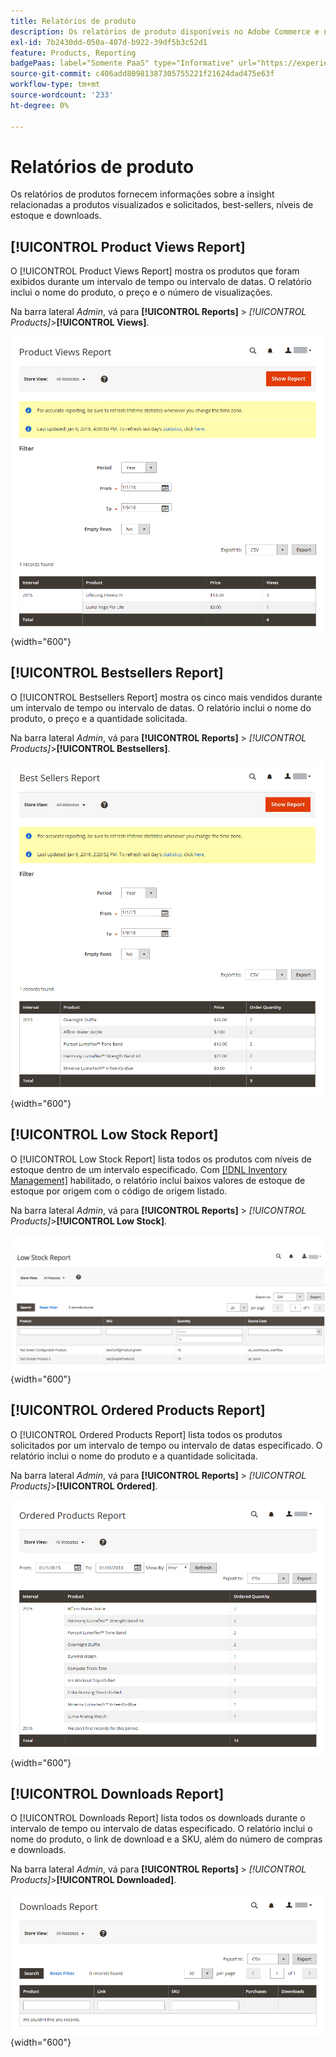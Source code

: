 ```yaml
---
title: Relatórios de produto
description: Os relatórios de produto disponíveis no Adobe Commerce e no Magento Open Source fornecem insight sobre produtos visualizados e solicitados, best-sellers, níveis de estoque e downloads.
exl-id: 7b2430dd-050a-407d-b922-39df5b3c52d1
feature: Products, Reporting
badgePaas: label="Somente PaaS" type="Informative" url="https://experienceleague.adobe.com/en/docs/commerce/user-guides/product-solutions" tooltip="Aplica-se somente a projetos do Adobe Commerce na nuvem (infraestrutura do PaaS gerenciada pela Adobe) e a projetos locais."
source-git-commit: c406add80981387305755221f21624dad475e63f
workflow-type: tm+mt
source-wordcount: '233'
ht-degree: 0%

---
```


# Relatórios de produto

Os relatórios de produtos fornecem informações sobre a insight relacionadas a produtos visualizados e solicitados, best-sellers, níveis de estoque e downloads.

## [!UICONTROL Product Views Report]

O [!UICONTROL Product Views Report] mostra os produtos que foram exibidos durante um intervalo de tempo ou intervalo de datas. O relatório inclui o nome do produto, o preço e o número de visualizações.

Na barra lateral _Admin_, vá para **[!UICONTROL Reports]** > _[!UICONTROL Products]_>**[!UICONTROL Views]**.

![Relatório de Exibições do Produto](./assets/product-views.png){width="600"}

## [!UICONTROL Bestsellers Report]

O [!UICONTROL Bestsellers Report] mostra os cinco mais vendidos durante um intervalo de tempo ou intervalo de datas. O relatório inclui o nome do produto, o preço e a quantidade solicitada.

Na barra lateral _Admin_, vá para **[!UICONTROL Reports]** > _[!UICONTROL Products]_>**[!UICONTROL Bestsellers]**.

![Relatório de best-sellers](./assets/bestsellers.png){width="600"}

## [!UICONTROL Low Stock Report]

O [!UICONTROL Low Stock Report] lista todos os produtos com níveis de estoque dentro de um intervalo especificado. Com [[!DNL Inventory Management]](../inventory-management/introduction.md) habilitado, o relatório inclui baixos valores de estoque de estoque por origem com o código de origem listado.

Na barra lateral _Admin_, vá para **[!UICONTROL Reports]** > _[!UICONTROL Products]_>**[!UICONTROL Low Stock]**.

![Relatório de Baixo Estoque](./assets/low-stock.png){width="600"}

## [!UICONTROL Ordered Products Report]

O [!UICONTROL Ordered Products Report] lista todos os produtos solicitados por um intervalo de tempo ou intervalo de datas especificado. O relatório inclui o nome do produto e a quantidade solicitada.

Na barra lateral _Admin_, vá para **[!UICONTROL Reports]** > _[!UICONTROL Products]_>**[!UICONTROL Ordered]**.

![Relatório de Produtos Solicitados](./assets/products-ordered.png){width="600"}

## [!UICONTROL Downloads Report]

O [!UICONTROL Downloads Report] lista todos os downloads durante o intervalo de tempo ou intervalo de datas especificado. O relatório inclui o nome do produto, o link de download e a SKU, além do número de compras e downloads.

Na barra lateral _Admin_, vá para **[!UICONTROL Reports]** > _[!UICONTROL Products]_>**[!UICONTROL Downloaded]**.

![Baixar relatório](./assets/downloads.png){width="600"}
